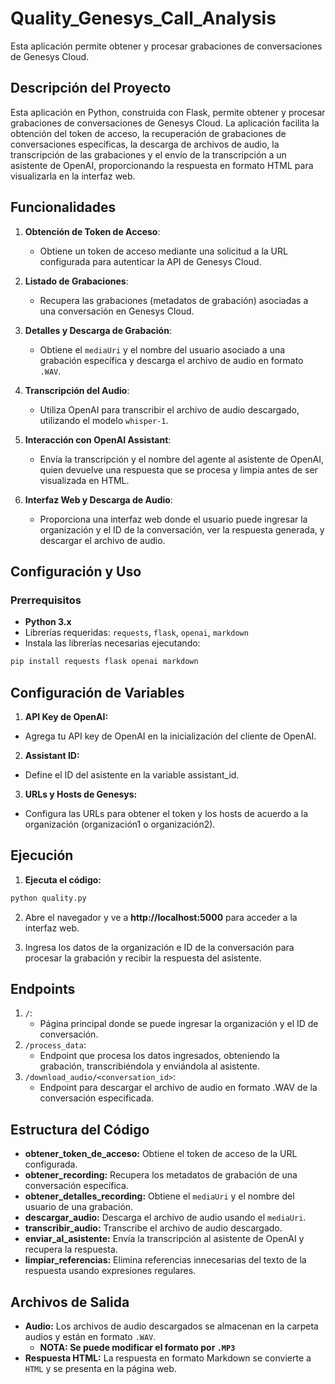 # Quality_Genesys_Call_Analysis
Esta aplicación permite obtener y procesar grabaciones de conversaciones de Genesys Cloud.

## Descripción del Proyecto

Esta aplicación en Python, construida con Flask, permite obtener y procesar grabaciones de conversaciones de Genesys Cloud. La aplicación facilita la obtención del token de acceso, la recuperación de grabaciones de conversaciones específicas, la descarga de archivos de audio, la transcripción de las grabaciones y el envío de la transcripción a un asistente de OpenAI, proporcionando la respuesta en formato HTML para visualizarla en la interfaz web.

## Funcionalidades

1. **Obtención de Token de Acceso**:
   - Obtiene un token de acceso mediante una solicitud a la URL configurada para autenticar la API de Genesys Cloud.

2. **Listado de Grabaciones**:
   - Recupera las grabaciones (metadatos de grabación) asociadas a una conversación en Genesys Cloud.

3. **Detalles y Descarga de Grabación**:
   - Obtiene el `mediaUri` y el nombre del usuario asociado a una grabación específica y descarga el archivo de audio en formato `.WAV`.

4. **Transcripción del Audio**:
   - Utiliza OpenAI para transcribir el archivo de audio descargado, utilizando el modelo `whisper-1`.

5. **Interacción con OpenAI Assistant**:
   - Envía la transcripción y el nombre del agente al asistente de OpenAI, quien devuelve una respuesta que se procesa y limpia antes de ser visualizada en HTML.

6. **Interfaz Web y Descarga de Audio**:
   - Proporciona una interfaz web donde el usuario puede ingresar la organización y el ID de la conversación, ver la respuesta generada, y descargar el archivo de audio.

## Configuración y Uso

### Prerrequisitos

- **Python 3.x**
- Librerías requeridas: `requests`, `flask`, `openai`, `markdown`
- Instala las librerías necesarias ejecutando:

```bash
pip install requests flask openai markdown
```

## Configuración de Variables

1. **API Key de OpenAI:**
- Agrega tu API key de OpenAI en la inicialización del cliente de OpenAI.
2. **Assistant ID:**
- Define el ID del asistente en la variable assistant_id.
3. **URLs y Hosts de Genesys:**
- Configura las URLs para obtener el token y los hosts de acuerdo a la organización (organización1 o organización2).

## Ejecución

1. **Ejecuta el código:**

```bash
python quality.py
```

2. Abre el navegador y ve a **http://localhost:5000** para acceder a la interfaz web.

3. Ingresa los datos de la organización e ID de la conversación para procesar la grabación y recibir la respuesta del asistente.

## Endpoints

1. `/`:
    - Página principal donde se puede ingresar la organización y el ID de conversación.
3. `/process_data`:
    - Endpoint que procesa los datos ingresados, obteniendo la grabación, transcribiéndola y enviándola al asistente.
4. `/download_audio/<conversation_id>`:
    - Endpoint para descargar el archivo de audio en formato .WAV de la conversación especificada.

## Estructura del Código

- **obtener_token_de_acceso:** Obtiene el token de acceso de la URL configurada.
- **obtener_recording:** Recupera los metadatos de grabación de una conversación específica.
- **obtener_detalles_recording:** Obtiene el `mediaUri` y el nombre del usuario de una grabación.
- **descargar_audio:** Descarga el archivo de audio usando el `mediaUri`.
- **transcribir_audio:** Transcribe el archivo de audio descargado.
- **enviar_al_asistente:** Envía la transcripción al asistente de OpenAI y recupera la respuesta.
- **limpiar_referencias:** Elimina referencias innecesarias del texto de la respuesta usando expresiones regulares.

## Archivos de Salida

- **Audio:** Los archivos de audio descargados se almacenan en la carpeta audios y están en formato `.WAV`.
  - **NOTA: Se puede modificar el formato por `.MP3`**
- **Respuesta HTML:** La respuesta en formato Markdown se convierte a `HTML` y se presenta en la página web.
